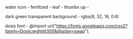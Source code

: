 water icon - <i class="fas fa-tint"></i>
fertilized - <i class="fas fa-egg"></i>
leaf - <i class="fas fa-leaf"></i>
thumbs up - <i class="fas fa-thumbs-up"></i>

dark green transparent background - rgba(8, 32, 16, 0.6)

dosis font - @import url("https://fonts.googleapis.com/css2?family=Dosis:wght@300&display=swap");
